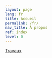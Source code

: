 ```yaml
---
layout: page
lang: fr
title: Accueil
permalink: /fr/
nav_title: À propos
ref: index
level: 0
---
```


[Travaux](/fr/jbtechlab/works)

<!---
Je suis ingénieur R&D indépendant, avec plus de 15 d'expérience.

Compétences principales :
* programmation informatique (MATLAB, Python, C)
* conception CAO 3D (Fusion 360)
* impression 3D (imprimantes Ultimaker)
* programmation de microcontroleurs (Microchip PIC et Arduino)

J'ai fait des études en ingénieurie mécanique et je suis titulaire d'un doctorat en biomécanique. J'ai travaillé pendant 15 ans comme ingénieur de recherche au sein de l'hopital Purpan à Toulouse en France.
--->